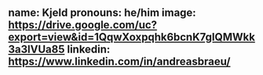 ---
---
name: Kjeld
pronouns: he/him
image: https://drive.google.com/uc?export=view&id=1QqwXoxpqhk6bcnK7gIQMWkk3a3lVUa85
linkedin: https://www.linkedin.com/in/andreasbraeu/
---